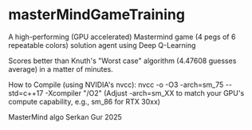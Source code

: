 # masterMindGameTraining
A high-performing (GPU accelerated) Mastermind game (4 pegs of 6 repeatable colors) solution agent using Deep Q-Learning

Scores better than Knuth's "Worst case" algorithm (4.47608 guesses average) in a matter of minutes.


How to Compile (using NVIDIA's nvcc):
nvcc -o -O3 -arch=sm_75 --std=c++17 -Xcompiler "/O2"
(Adjust -arch=sm_XX to match your GPU's compute capability, e.g., sm_86 for RTX 30xx)

<meta name="google-site-verification" content="KqNySZDgV7TztABTaUQROABWYp0Mep-Xv2oqE1NneR0" />

MasterMind algo Serkan Gur 2025
